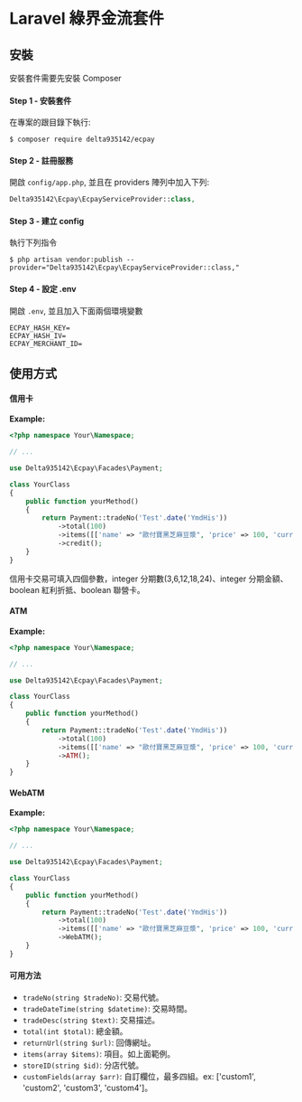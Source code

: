 # Laravel 綠界金流套件

## 安裝
安裝套件需要先安裝 Composer

#### Step 1 - 安裝套件
在專案的跟目錄下執行:

```shell
$ composer require delta935142/ecpay
```

#### Step 2 - 註冊服務
開啟 `config/app.php`, 並且在 providers 陣列中加入下列:

```php
Delta935142\Ecpay\EcpayServiceProvider::class,
```

#### Step 3 - 建立 config
執行下列指令

```shell
$ php artisan vendor:publish --provider="Delta935142\Ecpay\EcpayServiceProvider::class,"
```

#### Step 4 - 設定 .env
開啟 `.env`, 並且加入下面兩個環境變數

```env
ECPAY_HASH_KEY=
ECPAY_HASH_IV=
ECPAY_MERCHANT_ID=
```

## 使用方式

#### 信用卡

**Example:**

```php
<?php namespace Your\Namespace;

// ...

use Delta935142\Ecpay\Facades\Payment;

class YourClass
{
    public function yourMethod()
    {
        return Payment::tradeNo('Test'.date('YmdHis'))
            ->total(100)
            ->items([['name' => "歐付寶黑芝麻豆漿", 'price' => 100, 'currency' => "元", 'quantity' => 1]])
            ->credit();
    }
}
```
信用卡交易可填入四個參數，integer 分期數(3,6,12,18,24)、integer 分期金額、boolean 紅利折抵、boolean 聯營卡。

#### ATM

**Example:**

```php
<?php namespace Your\Namespace;

// ...

use Delta935142\Ecpay\Facades\Payment;

class YourClass
{
    public function yourMethod()
    {
        return Payment::tradeNo('Test'.date('YmdHis'))
            ->total(100)
            ->items([['name' => "歐付寶黑芝麻豆漿", 'price' => 100, 'currency' => "元", 'quantity' => 1]])
            ->ATM();
    }
}
```

#### WebATM

**Example:**

```php
<?php namespace Your\Namespace;

// ...

use Delta935142\Ecpay\Facades\Payment;

class YourClass
{
    public function yourMethod()
    {
        return Payment::tradeNo('Test'.date('YmdHis'))
            ->total(100)
            ->items([['name' => "歐付寶黑芝麻豆漿", 'price' => 100, 'currency' => "元", 'quantity' => 1]])
            ->WebATM();
    }
}
```

#### 可用方法

- `tradeNo(string $tradeNo)`: 交易代號。
- `tradeDateTime(string $datetime)`: 交易時間。
- `tradeDesc(string $text)`: 交易描述。
- `total(int $total)`: 總金額。
- `returnUrl(string $url)`: 回傳網址。
- `items(array $items)`: 項目。如上面範例。
- `storeID(string $id)`: 分店代號。
- `customFields(array $arr)`: 自訂欄位，最多四組。ex: ['custom1', 'custom2', 'custom3', 'custom4']。
